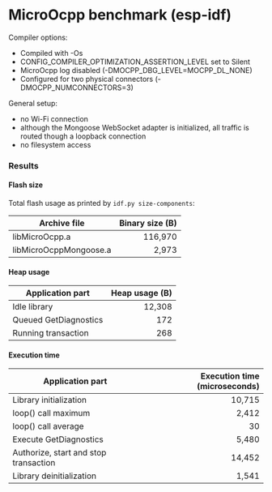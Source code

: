 # MicroOcpp benchmark (esp-idf)

Compiler options:

- Compiled with -Os
- CONFIG_COMPILER_OPTIMIZATION_ASSERTION_LEVEL set to Silent
- MicroOcpp log disabled (-DMOCPP_DBG_LEVEL=MOCPP_DL_NONE)
- Configured for two physical connectors (-DMOCPP_NUMCONNECTORS=3)

General setup:

- no Wi-Fi connection
- although the Mongoose WebSocket adapter is initialized, all traffic is routed though a loopback connection
- no filesystem access

### Results

#### Flash size

Total flash usage as printed by `idf.py size-components`:

| Archive file | Binary size (B) |
| --- | ---: |
| libMicroOcpp.a | 116,970 |
| libMicroOcppMongoose.a | 2,973 |

#### Heap usage

| Application part | Heap usage (B) |
| --- | ---: |
| Idle library | 12,308 |
| Queued GetDiagnostics | 172 |
| Running transaction | 268 |


#### Execution time

| Application part | Execution time (microseconds) |
| --- | ---: |
| Library initialization | 10,715 |
| loop() call maximum | 2,412 |
| loop() call average | 30 |
| Execute GetDiagnostics | 5,480 |
| Authorize, start and stop transaction | 14,452 |
| Library deinitialization | 1,541 |
